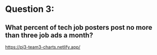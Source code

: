 # Question 3: 
## What percent of tech job posters post no more than three job ads a month?

https://pj3-team3-charts.netlify.app/
